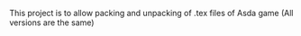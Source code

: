 This project is to allow packing and unpacking of .tex files of Asda game (All versions are the same)